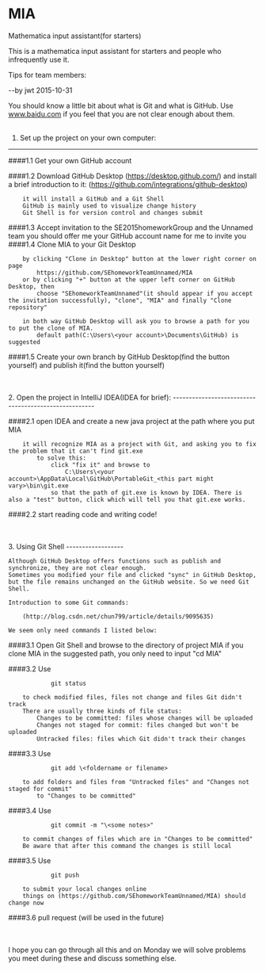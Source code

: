 # MIA
Mathematica input assistant(for starters)


This is a mathematica input assistant for starters and people who infrequently use it.



Tips for team members:

--by jwt 2015-10-31

You should know a little bit about what is Git and what is GitHub.
Use www.baidu.com if you feel that you are not clear enough about them.
<br>
<br>
1. Set up the project on your own computer:
--------------------------------------------

####1.1 Get your own GitHub account

####1.2 Download GitHub Desktop (https://desktop.github.com/) and install
        a brief introduction to it: (https://github.com/integrations/github-desktop)
        
        it will install a GitHub and a Git Shell
        GitHub is mainly used to visualize change history
        Git Shell is for version control and changes submit
####1.3 Accept invitation to the SE2015homeworkGroup and the Unnamed team
        you should offer me your GitHub account name for me to invite you
####1.4 Clone MIA to your Git Desktop 
    
        by clicking "Clone in Desktop" button at the lower right corner on page 
            https://github.com/SEhomeworkTeamUnnamed/MIA
        or by clicking "+" button at the upper left corner on GitHub Desktop, then
            choose "SEhomeworkTeamUnnamed"(it should appear if you accept the invitation successfully), "clone", "MIA" and finally "Clone repository"
            
        in both way GitHub Desktop will ask you to browse a path for you to put the clone of MIA.
            default path(C:\Users\<your account>\Documents\GitHub) is suggested
            
####1.5 Create your own branch by GitHub Desktop(find the button yourself) and publish it(find the button yourself)
    
<br>
<br>
2. Open the project in IntelliJ IDEA(IDEA for brief):
-----------------------------------------------------

####2.1 open IDEA and create a new java project at the path where you put MIA
    
        it will recognize MIA as a project with Git, and asking you to fix the problem that it can't find git.exe
            to solve this: 
                click "fix it" and browse to 
                    C:\Users\<your account>\AppData\Local\GitHub\PortableGit_<this part might vary>\bin\git.exe
                so that the path of git.exe is known by IDEA. There is also a "test" button, click which will tell you that git.exe works.
        
####2.2 start reading code and writing code!

<br>
<br>
3. Using Git Shell
------------------

    Although GitHub Desktop offers functions such as publish and synchronize, they are not clear enough. 
    Sometimes you modified your file and clicked "sync" in GitHub Desktop, but the file remains unchanged on the GitHub website. So we need Git Shell.
    
    Introduction to some Git commands:
    
        (http://blog.csdn.net/chun799/article/details/9095635)
        
    We seem only need commands I listed below:
    
####3.1 Open Git Shell and browse to the directory of project MIA
        if you clone MIA in the suggested path, you only need to input "cd MIA"
        
####3.2 Use 
    
                git status
                
        to check modified files, files not change and files Git didn't track
        There are usually three kinds of file status:
            Changes to be committed: files whose changes will be uploaded
            Changes not staged for commit: files changed but won't be uploaded
            Untracked files: files which Git didn't track their changes
            
####3.3 Use 
    
                git add \<foldername or filename>
                
        to add folders and files from "Untracked files" and "Changes not staged for commit"
            to "Changes to be committed"
            
####3.4 Use 
    
                git commit -m "\<some notes>"
                
        to commit changes of files which are in "Changes to be committed"
        Be aware that after this command the changes is still local
        
####3.5 Use
    
                git push
                
        to submit your local changes online
        things on (https://github.com/SEhomeworkTeamUnnamed/MIA) should change now
        
####3.6 pull request
        (will be used in the future)
        
<br>
<br>
I hope you can go through all this and on Monday we will solve problems you meet during these and discuss something else.
    
